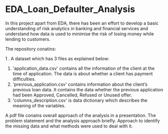 # EDA_Loan_Defaulter_Analysis

In this project apart from EDA, there has been an effort to develop a basic understanding of risk analytics in banking and financial services and understand how data is used to minimise the risk of losing money while lending to customers.


The repository conatins:

1 . A dataset which has 3 files as explained below: 
  1. 'application_data.csv'  contains all the information of the client at the time of application.
  The data is about whether a client has payment difficulties.
  2. 'previous_application.csv' contains information about the client’s previous loan data. It contains the data whether the previous application had been Approved, Cancelled, Refused or Unused offer.
  3. 'columns_description.csv' is data dictionary which describes the meaning of the variables. 
  
A pdf file conains overall approach of the analysis in a presentation. The problem statement and the analysis approach briefly. Approach to identify the missing data and what  methods were used to deal with it. 



